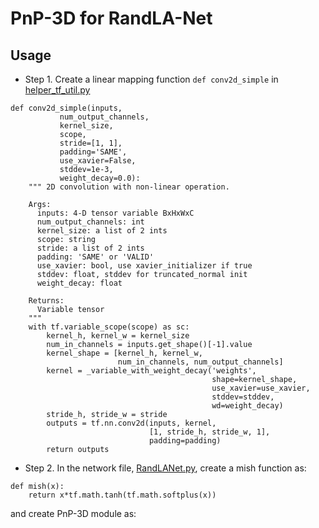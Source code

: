 # PnP-3D for RandLA-Net

## Usage
* Step 1. Create a linear mapping function ```def conv2d_simple``` in [helper_tf_util.py](https://github.com/QingyongHu/RandLA-Net/blob/master/helper_tf_util.py)
```
def conv2d_simple(inputs,
           num_output_channels,
           kernel_size,
           scope,
           stride=[1, 1],
           padding='SAME',
           use_xavier=False,
           stddev=1e-3,
           weight_decay=0.0):
    """ 2D convolution with non-linear operation.

    Args:
      inputs: 4-D tensor variable BxHxWxC
      num_output_channels: int
      kernel_size: a list of 2 ints
      scope: string
      stride: a list of 2 ints
      padding: 'SAME' or 'VALID'
      use_xavier: bool, use xavier_initializer if true
      stddev: float, stddev for truncated_normal init
      weight_decay: float

    Returns:
      Variable tensor
    """
    with tf.variable_scope(scope) as sc:
        kernel_h, kernel_w = kernel_size
        num_in_channels = inputs.get_shape()[-1].value
        kernel_shape = [kernel_h, kernel_w,
                        num_in_channels, num_output_channels]
        kernel = _variable_with_weight_decay('weights',
                                             shape=kernel_shape,
                                             use_xavier=use_xavier,
                                             stddev=stddev,
                                             wd=weight_decay)
        stride_h, stride_w = stride
        outputs = tf.nn.conv2d(inputs, kernel,
                               [1, stride_h, stride_w, 1],
                               padding=padding)
        return outputs
```
* Step 2. In the network file, [RandLANet.py](https://github.com/QingyongHu/RandLA-Net/blob/master/RandLANet.py), create a mish function as:
```
def mish(x):
    return x*tf.math.tanh(tf.math.softplus(x))
```
and create PnP-3D module as:
```

```
